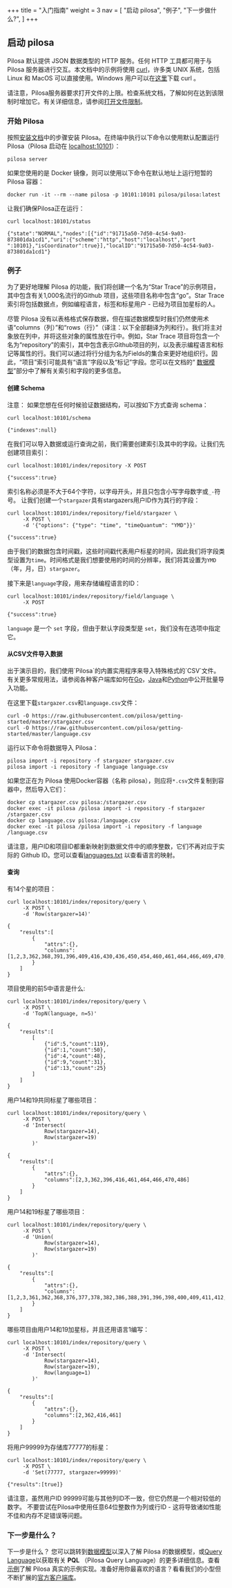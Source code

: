 +++
title = "入门指南"
weight = 3
nav = [
     "启动 pilosa",
     "例子",
     "下一步做什么?",
]
+++

## 启动 pilosa

Pilosa 默认提供 JSON 数据类型的 HTTP 服务。任何 HTTP 工具都可用于与 Pilosa 服务器进行交互。本文档中的示例将使用 [curl](https://curl.haxx.se/)，许多类 UNIX 系统，包括 Linux 和 MacOS 可以直接使用。Windows 用户可以在[这里](https://curl.haxx.se/download.html)下载 curl 。

<div class="note">
    <p>请注意，Pilosa服务器要求打开文件的上限。检查系统文档，了解如何在达到该限制时增加它。有关详细信息，请参阅<a href="/docs/administration/#open-file-limits">打开文件限制</a>。</p>
</div>

### 开始 Pilosa

按照[安装文档](../installation/)中的步骤安装 Pilosa。在终端中执行以下命令以使用默认配置运行Pilosa（Pilosa 启动在 [localhost:10101](http://localhost:10101)）：

```
pilosa server
```
如果您使用的是 Docker 镜像，则可以使用以下命令在默认地址上运行短暂的 Pilosa 容器：
```
docker run -it --rm --name pilosa -p 10101:10101 pilosa/pilosa:latest
```

让我们确保Pilosa正在运行：
``` request
curl localhost:10101/status
```
``` response
{"state":"NORMAL","nodes":[{"id":"91715a50-7d50-4c54-9a03-873801da1cd1","uri":{"scheme":"http","host":"localhost","port
":10101},"isCoordinator":true}],"localID":"91715a50-7d50-4c54-9a03-873801da1cd1"}
```

### 例子

为了更好地理解 Pilosa 的功能，我们将创建一个名为“Star Trace”的示例项目，其中包含有关1,000名流行的Github 项目，这些项目名称中包含“go”。Star Trace 索引将包括数据点，例如编程语言，标签和标星用户 - 已经为项目加星标的人。

尽管 Pilosa 没有以表格格式保存数据，但在描述数据模型时我们仍然使用术语“columns（列）”和“rows（行）”（译注：以下全部翻译为列和行）。我们将主对象放在列中，并将这些对象的属性放在行中。例如，Star Trace 项目将包含一个名为“repository”的索引，其中包含表示Github项目的列，以及表示编程语言和标记等属性的行。我们可以通过将行分组为名为Fields的集合来更好地组织行。因此，“项目”索引可能具有“语言”字段以及“标记”字段。您可以在文档的“ [数据模型](../data-model/)”部分中了解有关索引和字段的更多信息。

#### 创建 Schema

注意：
如果您想在任何时候验证数据结构，可以按如下方式查询 schema：



``` request
curl localhost:10101/schema
```
``` response
{"indexes":null}
```

在我们可以导入数据或运行查询之前，我们需要创建索引及其中的字段。让我们先创建项目索引：
``` request
curl localhost:10101/index/repository -X POST
```
``` response
{"success":true}
```
索引名称必须是不大于64个字符，以字母开头，并且只包含小写字母数字或`_-`符号。
让我们创建一个`stargazer`具有stargazers用户ID作为其行的字段：

``` request
curl localhost:10101/index/repository/field/stargazer \
     -X POST \
     -d '{"options": {"type": "time", "timeQuantum": "YMD"}}'
```
``` response
{"success":true}
```

由于我们的数据包含时间戳，这些时间戳代表用户标星的时间，因此我们将字段类型设置为`time`。时间格式是我们想要使用的时间的分辨率，我们将其设置为`YMD`（年，月，日）`stargazer`。

接下来是`language`字段，用来存储编程语言的ID：
``` request
curl localhost:10101/index/repository/field/language \
     -X POST
```
``` response
{"success":true}
```
`language` 是一个 `set` 字段，但由于默认字段类型是 `set`，我们没有在选项中指定它。

#### 从CSV文件导入数据

<div class="note">
    <p>出于演示目的，我们使用`Pilosa`的内置实用程序来导入特殊格式的`CSV`文件。有关更多常规用法，请参阅各种客户端库如何在<a href="https://github.com/pilosa/go-pilosa/blob/master/docs/imports-exports.md">Go</a>，<a href="https://github.com/pilosa/java-pilosa/blob/master/docs/imports.md">Java</a>和<a href="https://github.com/pilosa/python-pilosa/tree/master/docs/imports.md">Python</a>中公开批量导入功能。</p>
</div>

在这里下载`stargazer.csv`和`language.csv`文件：

```
curl -O https://raw.githubusercontent.com/pilosa/getting-started/master/stargazer.csv
curl -O https://raw.githubusercontent.com/pilosa/getting-started/master/language.csv
```

运行以下命令将数据导入 Pilosa：

```
pilosa import -i repository -f stargazer stargazer.csv
pilosa import -i repository -f language language.csv
```

如果您正在为 Pilosa 使用Docker容器（名称 pilosa），则应将`*.csv`文件复制到容器中，然后导入它们：
```
docker cp stargazer.csv pilosa:/stargazer.csv
docker exec -it pilosa /pilosa import -i repository -f stargazer /stargazer.csv
docker cp language.csv pilosa:/language.csv
docker exec -it pilosa /pilosa import -i repository -f language /language.csv
```

请注意，用户ID和项目ID都重新映射到数据文件中的顺序整数，它们不再对应于实际的 Github ID。您可以查看[languages.txt](https://github.com/pilosa/getting-started/blob/master/languages.txt) 以查看语言的映射。

#### 查询

有14个星的项目：
``` request
curl localhost:10101/index/repository/query \
     -X POST \
     -d 'Row(stargazer=14)'
```
``` response
{
    "results":[
        {
            "attrs":{},
            "columns":[1,2,3,362,368,391,396,409,416,430,436,450,454,460,461,464,466,469,470,483,484,486,490,491,503,504,514]
        }
    ]
}
```

项目使用的前5中语言是什么:
``` request
curl localhost:10101/index/repository/query \
     -X POST \
     -d 'TopN(language, n=5)'
```
``` response
{
    "results":[
        [
            {"id":5,"count":119},
            {"id":1,"count":50},
            {"id":4,"count":48},
            {"id":9,"count":31},
            {"id":13,"count":25}
        ]
    ]
}
```

用户14和19共同标星了哪些项目：
``` request
curl localhost:10101/index/repository/query \
     -X POST \
     -d 'Intersect(
            Row(stargazer=14), 
            Row(stargazer=19)
        )'
```
``` response
{
    "results":[
        {
            "attrs":{},
            "columns":[2,3,362,396,416,461,464,466,470,486]
        }
    ]
}
```

用户14和19标星了哪些项目：
``` request
curl localhost:10101/index/repository/query \
     -X POST \
     -d 'Union(
            Row(stargazer=14), 
            Row(stargazer=19)
        )'
```
``` response
{
    "results":[
        {
            "attrs":{},
            "columns":[1,2,3,361,362,368,376,377,378,382,386,388,391,396,398,400,409,411,412,416,426,428,430,435,436,450,452,453,454,456,460,461,464,465,466,469,470,483,484,486,487,489,490,491,500,503,504,505,512,514]
        }
    ]
}
```

哪些项目由用户14和19加星标，并且还用语言1编写：
``` request
curl localhost:10101/index/repository/query \
     -X POST \
     -d 'Intersect(
            Row(stargazer=14), 
            Row(stargazer=19),
            Row(language=1)
        )'
```
``` response
{
    "results":[
        {
            "attrs":{},
            "columns":[2,362,416,461]
        }
    ]
}
```
将用户99999为存储库77777的标星：
``` request
curl localhost:10101/index/repository/query \
     -X POST \
     -d 'Set(77777, stargazer=99999)'
```
``` response
{"results":[true]}
```

请注意，虽然用户ID 99999可能与其他列ID不一致，但它仍然是一个相对较低的数字。
不要尝试在Pilosa中使用任意64位整数作为列或行ID - 这将导致诸如性能不佳和内存不足错误等问题。


### 下一步是什么？

下一步是什么？
您可以跳转到[数据模型](../data-model/)以深入了解 Pilosa 的数据模型，或[Query Language](../query-language/)以获取有关 **PQL** （Pilosa Query Language）的更多详细信息。查看[示例](../examples/)了解 Pilosa 真实的示例实现。准备好用你最喜欢的语言？看看我们的小型但不断扩展的[官方客户端库](../client-libraries/)。
